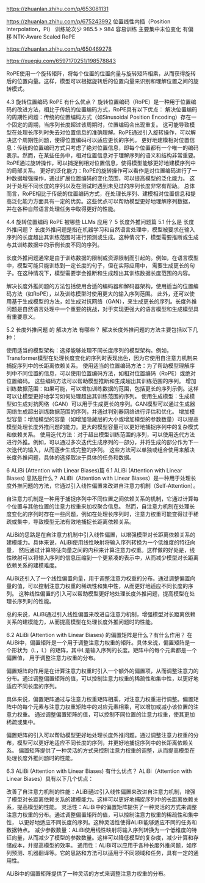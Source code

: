 https://zhuanlan.zhihu.com/p/653081131

https://zhuanlan.zhihu.com/p/675243992
位置线性内插（Position Interpolation，PI）  训练轮次少 985.5 > 984 容易训练  主要集中末位变化 有偏移
NTK-Aware Scaled RoPE  

https://zhuanlan.zhihu.com/p/650469278

https://xueqiu.com/6597170251/198578843


RoPE使用一个旋转矩阵，将每个位置的位置向量与旋转矩阵相乘，从而获得旋转后的位置向量。这样，模型可以根据旋转后的位置向量来识别和理解位置之间的旋转模式。



4.3 旋转位置编码 RoPE 有什么优点？
旋转位置编码（RoPE）是一种用于位置编码的改进方法，相比于传统的位置编码方式，RoPE具有以下优点：
解决位置编码的周期性问题：传统的位置编码方式（如Sinusoidal Position Encoding）存在一个固定的周期，当序列长度超过该周期时，位置编码会出现重复。
这可能导致模型在处理长序列时失去对位置信息的准确理解。RoPE通过引入旋转操作，可以解决这个周期性问题，使得位置编码可以适应更长的序列。
更好地建模相对位置信息：传统的位置编码方式只考虑了绝对位置信息，即每个位置都有一个唯一的编码表示。然而，在某些任务中，相对位置信息对于理解序列的语义和结构非常重要。
RoPE通过旋转操作，可以捕捉到相对位置信息，使得模型能够更好地建模序列中的局部关系。
更好的泛化能力：RoPE的旋转操作可以看作是对位置编码进行了一种数据增强操作，通过扩展位置编码的变化范围，可以提高模型的泛化能力。
这对于处理不同长度的序列以及在测试时遇到未见过的序列长度非常有帮助。
总体而言，RoPE相比于传统的位置编码方式，在处理长序列、建模相对位置信息和提高泛化能力方面具有一定的优势。这些优点可以帮助模型更好地理解序列数据，
并在各种自然语言处理任务中取得更好的性能。

4.4 旋转位置编码 RoPE 被哪些 LLMs 应用？
5 长度外推问题篇
5.1 什么是 长度外推问题？
长度外推问题是指在机器学习和自然语言处理中，模型被要求在输入序列的长度超出其训练范围时进行预测或生成。这种情况下，模型需要推断或生成与其训练数据中的示例长度不同的序列。

长度外推问题通常是由于训练数据的限制或资源限制而引起的。例如，在语言模型中，模型可能只能训练到一定长度的句子，但在实际应用中，
需要生成更长的句子。在这种情况下，模型需要学会推断和生成超出其训练数据长度范围的内容。

解决长度外推问题的方法包括使用合适的编码器和解码器架构，使用适当的位置编码方法（如RoPE），以及训练模型时使用更大的输入序列范围。
此外，还可以使用基于生成模型的方法，如生成对抗网络（GAN），来生成更长的序列。长度外推问题是自然语言处理中一个重要的挑战，对于实现更强大的语言模型和生成模型具有重要意义。

5.2 长度外推问题 的 解决方法 有哪些？
解决长度外推问题的方法主要包括以下几种：

使用适当的模型架构：选择能够处理不同长度序列的模型架构。例如，Transformer模型在处理长度变化的序列时表现出色，因为它使用自注意力机制来捕捉序列中的长距离依赖关系。
使用适当的位置编码方法：为了帮助模型理解序列中不同位置的信息，可以使用位置编码方法，如相对位置编码（RoPE）或绝对位置编码。
这些编码方法可以帮助模型推断和生成超出其训练范围的序列。
增加训练数据范围：如果可能，可以增加训练数据的范围，包括更长的序列示例。这样可以让模型更好地学习如何处理超出其训练范围的序列。
使用生成模型：生成模型如生成对抗网络（GAN）可以用于生成更长的序列。GAN模型可以通过生成器网络生成超出训练数据范围的序列，并通过判别器网络进行评估和优化。
增加模型容量：增加模型的容量（如增加隐藏层的大小或增加模型的参数数量）可以提高模型处理长度外推问题的能力。更大的模型容量可以更好地捕捉序列中的复杂模式和依赖关系。
使用迭代方法：对于超出模型训练范围的序列，可以使用迭代方法进行外推。例如，可以通过多次迭代生成序列的一部分，并将生成的部分作为下一次迭代的输入，从而逐步生成完整的序列。
这些方法可以单独或组合使用来解决长度外推问题，具体的选择取决于具体的任务和数据。

6 ALiBi (Attention with Linear Biases)篇
6.1 ALiBi (Attention with Linear Biases) 思路是什么？
ALiBi（Attention with Linear Biases）是一种用于处理长度外推问题的方法，它通过引入线性偏置来改进自注意力机制（Self-Attention）。

自注意力机制是一种用于捕捉序列中不同位置之间依赖关系的机制，它通过计算每个位置与其他位置的注意力权重来加权聚合信息。
然而，自注意力机制在处理长度变化的序列时存在一些问题，例如在处理长序列时，注意力权重可能变得过于稀疏或集中，导致模型无法有效地捕捉长距离依赖关系。

ALiBi的思路是在自注意力机制中引入线性偏置，以增强模型对长距离依赖关系的建模能力。具体来说，ALiBi使用线性映射将输入序列转换为一个低维度的特征向量，
然后通过计算特征向量之间的内积来计算注意力权重。这样做的好处是，线性映射可以将输入序列的信息压缩到一个更紧凑的表示中，从而减少模型对长距离依赖关系的建模难度。

ALiBi还引入了一个线性偏置向量，用于调整注意力权重的分布。通过调整偏置向量的值，可以控制注意力权重的稀疏性和集中性，从而更好地适应不同长度的序列。
这种线性偏置的引入可以帮助模型更好地处理长度外推问题，提高模型在处理长序列时的性能。

总的来说，ALiBi通过引入线性偏置来改进自注意力机制，增强模型对长距离依赖关系的建模能力，从而提高模型在处理长度外推问题时的性能。

6.2 ALiBi (Attention with Linear Biases) 的偏置矩阵是什么？有什么作用？
在ALiBi中，偏置矩阵是一个用于调整注意力权重的矩阵。具体来说，偏置矩阵是一个形状为（L，L）的矩阵，其中L是输入序列的长度。矩阵中的每个元素都是一个偏置值，
用于调整注意力权重的分布。

偏置矩阵的作用是在计算注意力权重时引入一个额外的偏置项，从而调整注意力的分布。通过调整偏置矩阵的值，可以控制注意力权重的稀疏性和集中性，以更好地适应不同长度的序列。

具体来说，偏置矩阵通过与注意力权重矩阵相乘，对注意力权重进行调整。偏置矩阵中的每个元素与注意力权重矩阵中的对应元素相乘，可以增加或减小该位置的注意力权重。
通过调整偏置矩阵的值，可以控制不同位置的注意力权重，使其更加稀疏或集中。

偏置矩阵的引入可以帮助模型更好地处理长度外推问题。通过调整注意力权重的分布，模型可以更好地适应不同长度的序列，并更好地捕捉序列中的长距离依赖关系。
偏置矩阵提供了一种灵活的方式来控制注意力权重的调整，从而提高模型在处理长度外推问题时的性能。

6.3 ALiBi (Attention with Linear Biases) 有什么优点？
ALiBi（Attention with Linear Biases）具有以下几个优点：

改善了自注意力机制的性能：ALiBi通过引入线性偏置来改进自注意力机制，增强了模型对长距离依赖关系的建模能力。这样可以更好地捕捉序列中的长距离依赖关系，提高模型的性能。
灵活性：ALiBi中的偏置矩阵提供了一种灵活的方式来调整注意力权重的分布。通过调整偏置矩阵的值，可以控制注意力权重的稀疏性和集中性，
以更好地适应不同长度的序列。这种灵活性使得ALiBi能够适应不同的任务和数据特点。
减少参数数量：ALiBi使用线性映射将输入序列转换为一个低维度的特征向量，从而减少了模型的参数数量。这样可以降低模型的复杂度，减少计算和存储成本，并提高模型的效率。
通用性：ALiBi可以应用于各种长度外推问题，如序列预测、机器翻译等。它的思路和方法可以适用于不同领域和任务，具有一定的通用性。

ALiBi中的偏置矩阵提供了一种灵活的方式来调整注意力权重的分布。